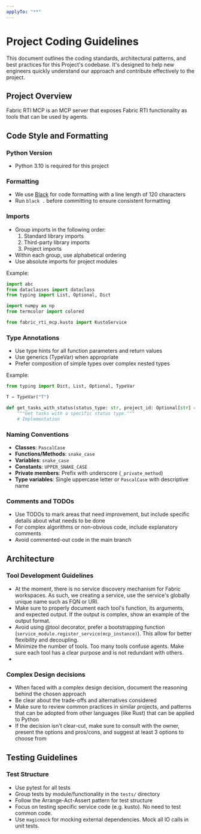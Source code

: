```yaml
---
applyTo: "**"
---
```

# Project Coding Guidelines

This document outlines the coding standards, architectural patterns, and best practices for this Project's codebase. 
It's designed to help new engineers quickly understand our approach and contribute effectively to the project.

## Project Overview

Fabric RTI MCP is an MCP server that exposes Fabric RTI functionality as tools that can be used by agents.


## Code Style and Formatting

### Python Version

- Python 3.10 is required for this project

### Formatting

- We use [Black](https://black.readthedocs.io/) for code formatting with a line length of 120 characters
- Run `black .` before committing to ensure consistent formatting

### Imports

- Group imports in the following order:
  1. Standard library imports
  2. Third-party library imports
  3. Project imports
- Within each group, use alphabetical ordering
- Use absolute imports for project modules

Example:
```python
import abc
from dataclasses import dataclass
from typing import List, Optional, Dict

import numpy as np
from termcolor import colored

from fabric_rti_mcp.kusto import KustoService
```

### Type Annotations

- Use type hints for all function parameters and return values
- Use generics (TypeVar) when appropriate
- Prefer composition of simple types over complex nested types

Example:
```python
from typing import Dict, List, Optional, TypeVar

T = TypeVar("T")

def get_tasks_with_status(status_type: str, project_id: Optional[str] = None) -> List[int]:
    """Get tasks with a specific status type."""
    # Implementation
```

### Naming Conventions

- **Classes**: `PascalCase`
- **Functions/Methods**: `snake_case`
- **Variables**: `snake_case`
- **Constants**: `UPPER_SNAKE_CASE`
- **Private members**: Prefix with underscore (`_private_method`)
- **Type variables**: Single uppercase letter or `PascalCase` with descriptive name

### Comments and TODOs

- Use TODOs to mark areas that need improvement, but include specific details about what needs to be done
- For complex algorithms or non-obvious code, include explanatory comments
- Avoid commented-out code in the main branch


## Architecture

### Tool Development Guidelines
- At the moment, there is no service discovery mechanism for Fabric workspaces. As such, we creating a service, use the service's globally unique name such as FQN or URI.
- Make sure to properly document each tool's function, its arguments, and expected output. If the output is complex, show an example of the output format.
- Avoid using @tool decorator, prefer a bootstrapping function (`service_module.register_service(mcp_instance)`). This allow for better flexibility and decoupling.
- Minimize the number of tools. Too many tools confuse agents. Make sure each tool has a clear purpose and is not redundant with others.
- 

### Complex Design decisions
- When faced with a complex design decision, document the reasoning behind the chosen approach
- Be clear about the trade-offs and alternatives considered
- Make sure to review common practices in similar projects, and patterns that can be adopted from other languages (like Rust) that can be applied to Python
- If the decision isn't clear-cut, make sure to consult with the owner, present the options and pros/cons, and suggest at least 3 options to choose from

## Testing Guidelines

### Test Structure
- Use pytest for all tests
- Group tests by module/functionality in the `tests/` directory
- Follow the Arrange-Act-Assert pattern for test structure
- Focus on testing specific service code (e.g. kusto). No need to test common code.
- Use `magicmock` for mocking external dependencies. Mock all IO calls in unit tests.
